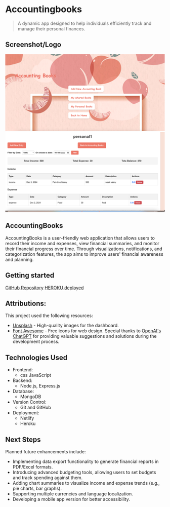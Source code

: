 # Accountingbooks
>A dynamic app designed to help individuals efficiently track and manage their personal finances.
## Screenshot/Logo
![accountingbooks](./public/image/accountingbooks.png)
![Income and expense Page](./public/image/income%20and%20expense.png)
## AccountingBooks
AccountingBooks is a user-friendly web application that allows users to record their income and expenses, view financial summaries, and monitor their financial progress over time. Through visualizations, notifications, and categorization features, the app aims to improve users' financial awareness and planning.

## Getting started 
[GitHub Repository](https://github.com/BellaCheng28/AccountingBook)
[HEROKU deployed](https://dashboard.heroku.com/apps/acountingbook/deploy/github)

## Attributions:
This project used the following resources:
- [Unsplash](https://unsplash.com) - High-quality images for the dashboard.
- [Font Awesome](https://fontawesome.com) - Free icons for web design.
Special thanks to [OpenAI's ChatGPT](https://openai.com/chatgpt) for providing valuable suggestions and solutions during the development process.

## Technologies Used
* Frontend:
   * css  JavaScript
* Backend:
   * Node.js, Express.js
* Database:
   * MongoDB
* Version Control:
   * Git and GitHub
* Deployment:
   * Netlify
   * Heroku
  
## Next Steps  

Planned future enhancements include:   
- Implementing data export functionality to generate financial reports in PDF/Excel formats.  
- Introducing advanced budgeting tools, allowing users to set budgets and track spending against them.  
- Adding chart summaries to visualize income and expense trends (e.g., pie charts, bar graphs).  
- Supporting multiple currencies and language localization.  
- Developing a mobile app version for better accessibility.  

  
  



